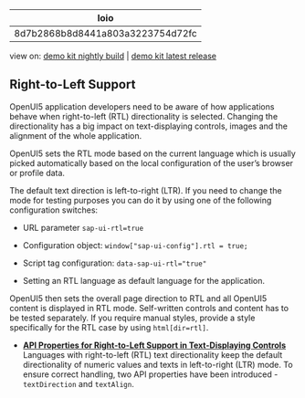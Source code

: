 <!-- loio8d7b2868b8d8441a803a3223754d72fc -->

| loio |
| -----|
| 8d7b2868b8d8441a803a3223754d72fc |

<div id="loio">

view on: [demo kit nightly build](https://sdk.openui5.org/nightly/#/topic/8d7b2868b8d8441a803a3223754d72fc) | [demo kit latest release](https://sdk.openui5.org/topic/8d7b2868b8d8441a803a3223754d72fc)</div>

## Right-to-Left Support

OpenUI5 application developers need to be aware of how applications behave when right-to-left \(RTL\) directionality is selected. Changing the directionality has a big impact on text-displaying controls, images and the alignment of the whole application.

 OpenUI5 sets the RTL mode based on the current language which is usually picked automatically based on the local configuration of the user’s browser or profile data.

The default text direction is left-to-right \(LTR\). If you need to change the mode for testing purposes you can do it by using one of the following configuration switches:

-   URL parameter `sap-ui-rtl=true`

-   Configuration object: `window["sap-ui-config"].rtl = true;` 

-   Script tag configuration: `data-sap-ui-rtl="true"` 

-   Setting an RTL language as default language for the application.


OpenUI5 then sets the overall page direction to RTL and all OpenUI5 content is displayed in RTL mode. Self-written controls and content has to be tested separately. If you require manual styles, provide a style specifically for the RTL case by using `html[dir=rtl]`.

-   **[API Properties for Right-to-Left Support in Text-Displaying Controls](API_Properties_for_Right_to_Left_Support_in_Text_Displaying_Controls_7e7cd0a.md "Languages with right-to-left (RTL) text directionality keep the default directionality
		of numeric values and texts in left-to-right (LTR) mode. To ensure correct handling, two API
		properties have been introduced - textDirection and
			textAlign.")**  
Languages with right-to-left \(RTL\) text directionality keep the default directionality of numeric values and texts in left-to-right \(LTR\) mode. To ensure correct handling, two API properties have been introduced - `textDirection` and `textAlign`.

